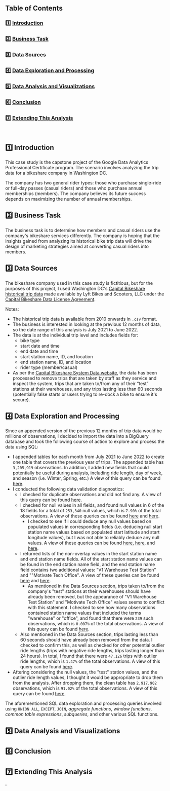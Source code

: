 ## Table of Contents

### :one: [Introduction](README.md#one-introduction)  
### :two: [Business Task](README.md#two-business-task)  
### :three: [Data Sources](README.md#three-data-sources)  
### :four: [Data Exploration and Processing](README.md#four-data-exploration-and-processing)  
### :five: [Data Analysis and Visualizations](README.md#five-data-analysis-and-visualizations)  
### :six: [Conclusion](README.md#six-conclusion)  
### :seven: [Extending This Analysis](README.md#seven-extending-this-analysis)  
&nbsp;
## :one: Introduction

This case study is the capstone project of the Google Data Analytics Professional Certificate program. The scenario involves analyzing the trip data for a bikeshare company in Washington DC. 

The company has two general rider types: those who purchase single-ride or full-day passes (casual riders) and those who purchase annual memberships (members). The company believes its future success depends on maximizing the number of annual memberships.

## :two: Business Task

The business task is to determine how members and casual riders use the company's bikeshare services differently. The company is hoping that the insights gained from analyzing its historical bike trip data will drive the design of marketing strategies aimed at converting casual riders into members.

## :three: Data Sources

The bikeshare company used in this case study is fictitious, but for the purposes of this project, I used Washington DC's [Capital Bikeshare historical trip data](https://s3.amazonaws.com/capitalbikeshare-data/index.html) made available by Lyft Bikes and Scooters, LLC under the [Capital Bikeshare Data License Agreement](https://ride.capitalbikeshare.com/data-license-agreement).

Notes:
* The historical trip data is available from 2010 onwards in `.csv` format.
* The business is interested in looking at the previous 12 months of data, so the date range of this analysis is July 2021 to June 2022.
* The data is at the individual trip level and includes fields for:
  * bike type
  * start date and time
  * end date and time 
  * start station name, ID, and location 
  * end station name, ID, and location
  * rider type (member/casual)
* As per the [Capital Bikeshare System Data website](https://ride.capitalbikeshare.com/system-data), the data has been processed to remove trips that are taken by staff as they service and inspect the system, trips that are taken to/from any of their “test” stations at their warehouses, and any trips lasting less than 60 seconds (potentially false starts or users trying to re-dock a bike to ensure it's secure).

## :four: Data Exploration and Processing

Since an appended version of the previous 12 months of trip data would be millions of observations, I decided to import the data into a BigQuery database and took the following course of action to explore and process the data using SQL:

* I appended tables for each month from July 2021 to June 2022 to create one table that covers the previous year of trips. The appended table has `3,205,919` observations. In addition, I added new fields that could potentially be useful during analysis, including ride length, day of week, and season (i.e. Winter, Spring, etc.) A view of this query can be found [here](v_trips_all_unclean). 
* I conducted the following data validation diagnostics:
  * I checked for duplicate observations and did not find any. A view of this query can be found [here](v_check_dups).
  * I checked for null values in all fields, and found null values in 6 of the 18 fields for a total of `253,340` null values, which is `7.90%` of the total observations. A view of these queries can be found [here](v_check_nulls) and [here](v_null_count).
    * I checked to see if I could deduce any null values based on populated values in corresponding fields (i.e. deducing null start station name values based on populated start latitude and start longitude values), but I was not able to reliably deduce any null values. A view of these queries can be found [here](v_deduce_null_ssn), [here](v_deduce_null_esn), and [here](v_deduce_null_el).
  * I returned lists of the non-overlap values in the start station name and end station name fields. All of the start station name values can be found in the end station name field, and the end station name field contains two additional values: "V1 Warehouse Test Station" and ""Motivate Tech Office". A view of these queries can be found [here](v_ssn_not_in_esn) and [here](v_esn_not_in_ssn).
    * As mentioned in the Data Sources section, trips taken to/from the company's "test" stations at their warehouses should have already been removed, but the appearance of "V1 Warehouse Test Station" and "Motivate Tech Office" values seems to conflict with this statement. I checked to see how many observations contained station name values that included the terms "warehouse" or "office", and found that there were `239` such observations, which is `0.007%` of the total observations. A view of this query can be found [here](v_test_trip_count).
  * Also mentioned in the Data Sources section, trips lasting less than 60 seconds should have already been removed from the data. I checked to confirm this, as well as checked for other potential outlier ride lengths (trips with negative ride lengths, trips lasting longer than 24 hours). In total, I found that there were `47,126` trips with outlier ride lengths, which is `1.47%` of the total observations. A view of this query can be found [here](v_outlier_rl_count).
* Aftering considering the null values, the "test" station values, and the outlier ride length values, I thought it would be appropriate to drop them from the analysis. After dropping them, the clean table has `2,917,902` observations, which is `91.02%` of the total observations.  A view of this query can be found [here](v_trips_all_clean).

The aforementioned SQL data exploration and processing queries involved using `UNION ALL`, `EXCEPT`, `JOIN`, _aggregate functions_, _window functions_, _common table expressions_, _subqueries_, and other various SQL functions.

## :five: Data Analysis and Visualizations

## :six: Conclusion

## :seven: Extending This Analysis
'
